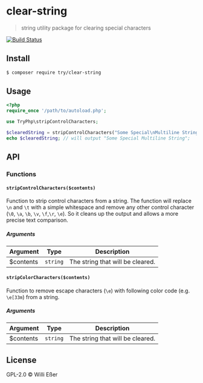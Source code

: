 # clear-string
> string utility package for clearing special characters

[![Build Status](https://travis-ci.org/try-php/clear-string.svg?branch=master)](https://travis-ci.org/try-php/clear-string)


## Install

```bash
$ composer require try/clear-string
```

## Usage

```php
<?php
require_once '/path/to/autoload.php';

use TryPhp\stripControlCharacters;

$clearedString = stripControlCharacters("Some Special\nMultiline String"); 
echo $clearedString; // will output "Some Special Multiline String";
```

## API

### Functions

#### `stripControlCharacters($contents)`

Function to strip control characters from a string. The function will replace `\n` and `\t` with a simple whitespace and remove any other control character (`\0`, `\a`, `\b`, `\v`, `\f`,`\r`, `\e`). So it cleans up the output and allows a more precise text comparison.

##### Arguments

| Argument | Type | Description | 
|---|---|---|
| $contents | `string` | The string that will be cleared. |

#### `stripColorCharacters($contents)`

Function to remove escape characters (`\e`) with following color code (e.g. `\e[33m`) from a string.

##### Arguments

| Argument | Type | Description | 
|---|---|---|
| $contents | `string` | The string that will be cleared. |

## License

GPL-2.0 © Willi Eßer